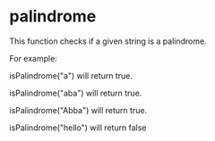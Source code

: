 # palindrome
This function checks if a given string is a palindrome.

For example:

isPalindrome("a") will return true.

isPalindrome("aba") will return true.

isPalindrome("Abba") will return true.

isPalindrome("hello") will return false
